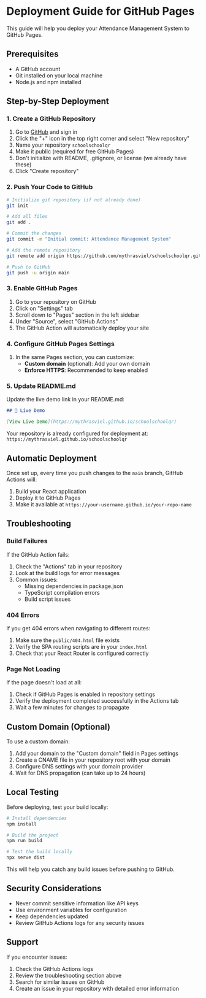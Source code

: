 # Deployment Guide for GitHub Pages

This guide will help you deploy your Attendance Management System to GitHub Pages.

## Prerequisites

- A GitHub account
- Git installed on your local machine
- Node.js and npm installed

## Step-by-Step Deployment

### 1. Create a GitHub Repository

1. Go to [GitHub](https://github.com) and sign in
2. Click the "+" icon in the top right corner and select "New repository"
3. Name your repository `schoolschoolqr`
4. Make it public (required for free GitHub Pages)
5. Don't initialize with README, .gitignore, or license (we already have these)
6. Click "Create repository"

### 2. Push Your Code to GitHub

```bash
# Initialize git repository (if not already done)
git init

# Add all files
git add .

# Commit the changes
git commit -m "Initial commit: Attendance Management System"

# Add the remote repository
git remote add origin https://github.com/mythrasviel/schoolschoolqr.git

# Push to GitHub
git push -u origin main
```

### 3. Enable GitHub Pages

1. Go to your repository on GitHub
2. Click on "Settings" tab
3. Scroll down to "Pages" section in the left sidebar
4. Under "Source", select "GitHub Actions"
5. The GitHub Action will automatically deploy your site

### 4. Configure GitHub Pages Settings

1. In the same Pages section, you can customize:
   - **Custom domain** (optional): Add your own domain
   - **Enforce HTTPS**: Recommended to keep enabled

### 5. Update README.md

Update the live demo link in your README.md:

```markdown
## 🚀 Live Demo

[View Live Demo](https://mythrasviel.github.io/schoolschoolqr)
```

Your repository is already configured for deployment at: `https://mythrasviel.github.io/schoolschoolqr`

## Automatic Deployment

Once set up, every time you push changes to the `main` branch, GitHub Actions will:

1. Build your React application
2. Deploy it to GitHub Pages
3. Make it available at `https://your-username.github.io/your-repo-name`

## Troubleshooting

### Build Failures

If the GitHub Action fails:

1. Check the "Actions" tab in your repository
2. Look at the build logs for error messages
3. Common issues:
   - Missing dependencies in package.json
   - TypeScript compilation errors
   - Build script issues

### 404 Errors

If you get 404 errors when navigating to different routes:

1. Make sure the `public/404.html` file exists
2. Verify the SPA routing scripts are in your `index.html`
3. Check that your React Router is configured correctly

### Page Not Loading

If the page doesn't load at all:

1. Check if GitHub Pages is enabled in repository settings
2. Verify the deployment completed successfully in the Actions tab
3. Wait a few minutes for changes to propagate

## Custom Domain (Optional)

To use a custom domain:

1. Add your domain to the "Custom domain" field in Pages settings
2. Create a CNAME file in your repository root with your domain
3. Configure DNS settings with your domain provider
4. Wait for DNS propagation (can take up to 24 hours)

## Local Testing

Before deploying, test your build locally:

```bash
# Install dependencies
npm install

# Build the project
npm run build

# Test the build locally
npx serve dist
```

This will help you catch any build issues before pushing to GitHub.

## Security Considerations

- Never commit sensitive information like API keys
- Use environment variables for configuration
- Keep dependencies updated
- Review GitHub Actions logs for any security issues

## Support

If you encounter issues:

1. Check the GitHub Actions logs
2. Review the troubleshooting section above
3. Search for similar issues on GitHub
4. Create an issue in your repository with detailed error information
